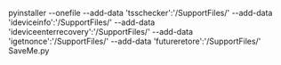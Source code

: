 pyinstaller --onefile --add-data 'tsschecker':'/SupportFiles/' --add-data 'ideviceinfo':'/SupportFiles/' --add-data 'ideviceenterrecovery':'/SupportFiles/'  --add-data 'igetnonce':'/SupportFiles/' --add-data 'futureretore':'/SupportFiles/' SaveMe.py


